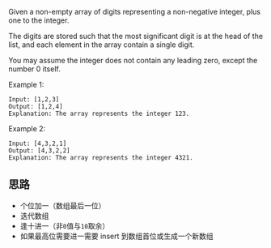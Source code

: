 Given a non-empty array of digits representing a non-negative integer, plus one to the integer.

The digits are stored such that the most significant digit is at the head of the list, and each element in the array contain a single digit.

You may assume the integer does not contain any leading zero, except the number 0 itself.

Example 1:

```
Input: [1,2,3]
Output: [1,2,4]
Explanation: The array represents the integer 123.
```

Example 2:

```
Input: [4,3,2,1]
Output: [4,3,2,2]
Explanation: The array represents the integer 4321.
```

## 思路
- 个位加一（数组最后一位）
- 迭代数组
- 逢十进一（非`0`值与`10`取余）
- 如果最高位需要进一需要 insert 到数组首位或生成一个新数组
